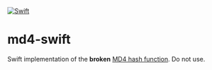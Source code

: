 [![Swift](https://github.com/nixberg/md4-swift/actions/workflows/swift.yaml/badge.svg)](
https://github.com/nixberg/md4-swift/actions/workflows/swift.yaml)

# md4-swift

Swift implementation of the **broken** [MD4 hash function](https://en.wikipedia.org/wiki/MD4).
Do not use.
